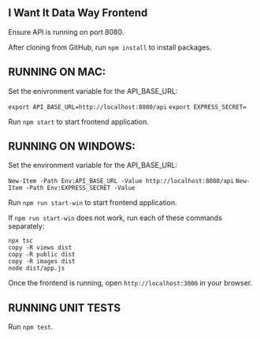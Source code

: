 I Want It Data Way Frontend
---
Ensure API is running on port 8080.

After cloning from GitHub, run `npm install` to install packages.

RUNNING ON MAC:
---
Set the enivronment variable for the API_BASE_URL:

`export API_BASE_URL=http://localhost:8080/api`
`export EXPRESS_SECRET=`

Run `npm start` to start frontend application.


RUNNING ON WINDOWS:
---
Set the environment variable for the API_BASE_URL:

`New-Item -Path Env:API_BASE_URL -Value http://localhost:8080/api`
`New-Item -Path Env:EXPRESS_SECRET -Value `

Run `npm run start-win` to start frontend application.

If `npm run start-win` does not work, run each of these commands separately:

```
npx tsc
copy -R views dist
copy -R public dist
copy -R images dist
node dist/app.js
```

Once the frontend is running, open `http://localhost:3000` in your browser.

RUNNING UNIT TESTS
---
Run `npm test`.